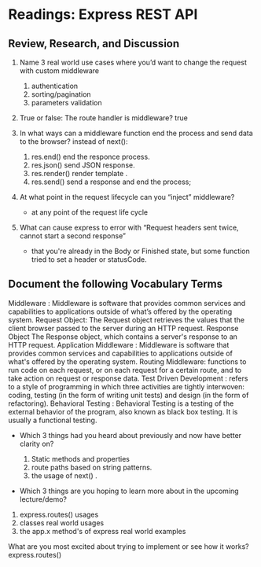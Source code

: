 # Readings: Express REST API

## Review, Research, and Discussion

1. Name 3 real world use cases where you’d want to change the request with custom middleware
   1. authentication
   2. sorting/pagination
   3. parameters validation

2. True or false: The route handler is middleware? true
3. In what ways can a middleware function end the process and send data to the browser?
   instead of next():
   1. res.end() end the responce process.
   2. res.json() send JSON response.
   3. res.render() render template .
   4. res.send() send a response and end the process;

4. At what point in the request lifecycle can you “inject” middleware?  
    * at any point of the request life cycle

5. What can cause express to error with “Request headers sent twice, cannot start a second response”
    * that you're already in the Body or Finished state, but some function tried to set a header or statusCode.

## Document the following Vocabulary Terms

Middleware : Middleware is software that provides common services and capabilities to applications outside of what’s offered by the operating system.
Request Object: The Request object retrieves the values that the client browser passed to the server during an HTTP request.
Response Object The Response object, which contains a server's response to an HTTP request.
Application Middleware : Middleware is software that provides common services and capabilities to applications outside of what's offered by the operating system.
Routing Middleware:  functions to run code on each request, or on each request for a certain route, and to take action on request or response data.
Test Driven Development : refers to a style of programming in which three activities are tightly interwoven: coding, testing (in the form of writing unit tests) and design (in the form of refactoring).
Behavioral Testing : Behavioral Testing is a testing of the external behavior of the program, also known as black box testing. It is usually a functional testing.

* Which 3 things had you heard about previously and now have better clarity on?

   1. Static methods and properties
   2. route paths based on string patterns.
   3. the usage of next() .
* Which 3 things are you hoping to learn more about in the upcoming lecture/demo?

1. express.routes() usages
2. classes real world usages
3. the app.x method's of express real world examples

What are you most excited about trying to implement or see how it works? express.routes()
  